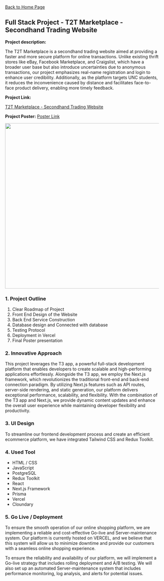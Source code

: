 [Back to Home Page](/index)

## Full Stack Project - T2T Marketplace - Secondhand Trading Website

**Project description:**

The T2T Marketplace is a secondhand trading website aimed at providing a faster and more secure platform for online transactions. Unlike existing thrift stores like eBay, Facebook Marketplace, and Craigslist, which have a broader user base but also introduce uncertainties due to anonymous transactions, our project emphasizes real-name registration and login to enhance user credibility. Additionally, as the platform targets UNC students, it reduces the inconvenience caused by distance and facilitates face-to-face product delivery, enabling more timely feedback.

**Project Link:**

[T2T Marketplace - Secondhand Trading Website](https://t-2t-marketplace.vercel.app/home)

**Project Poster:**
[Poster Link](/pdf/Presentation_T2T_final_pdf.pdf)

<img src="images/Presentation_T2T_final.png" width="720" height="540"/>

### 1. Project Outline

1. Clear Roadmap of Project
2. Front End Design of the Website
3. Back End Service Construction
4. Database design and Connected with database
5. Testing Protocol
6. Deployment in Vercel
7. Final Poster presentation

### 2. Innovative Approach

This project leverages the T3 app, a powerful full-stack development platform that enables developers to create scalable and high-performing applications effortlessly. Alongside the T3 app, we employ the Next.js framework, which revolutionizes the traditional front-end and back-end connection paradigm. By utilizing Next.js features such as API routes, server-side rendering, and static generation, our platform delivers exceptional performance, scalability, and flexibility. With the combination of the T3 app and Next.js, we provide dynamic content updates and enhance the overall user experience while maintaining developer flexibility and productivity.

### 3. UI Design

To streamline our frontend development process and create an efficient ecommerce platform, we have integrated Tailwind CSS and Redux Toolkit.

### 4. Used Tool

- HTML / CSS
- JavaScript
- PostgreSQL
- Redux Toolkit
- React
- Next.js Framework
- Prisma
- Vercel
- Cloundary

### 5. Go Live / Deployment

To ensure the smooth operation of our online shopping platform, we are implementing a reliable and cost-effective Go-live and Server-maintenance system. Our platform is currently hosted on VERCEL, and we believe that this system will allow us to minimize downtime and provide our customers with a seamless online shopping experience.

To ensure the reliability and availability of our platform, we will implement a Go-live strategy that includes rolling deployment and A/B testing. We will also set up an automated Server-maintenance system that includes performance monitoring, log analysis, and alerts for potential issues.
